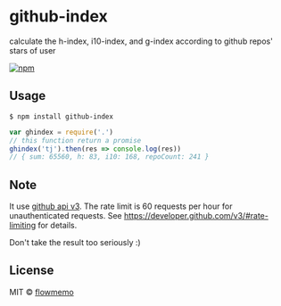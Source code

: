 # github-index
calculate the h-index, i10-index, and g-index according to github repos' stars of user

[![npm](https://img.shields.io/npm/v/github-index.svg?style=flat-square)](https://www.npmjs.com/package/github-index)

## Usage
`$ npm install github-index`

```js
var ghindex = require('.')
// this function return a promise
ghindex('tj').then(res => console.log(res))
// { sum: 65560, h: 83, i10: 168, repoCount: 241 }
```

## Note
It use [github api v3](https://developer.github.com/v3/). The rate limit is 60 requests per hour for unauthenticated requests. See https://developer.github.com/v3/#rate-limiting for details.

Don't take the result too seriously :)

## License
MIT © [flowmemo](http://weibo.com/flowmemo)
